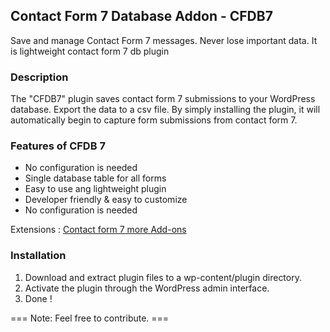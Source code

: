## Contact Form 7 Database Addon - CFDB7


Save and manage Contact Form 7 messages. Never lose important data. It is lightweight contact form 7 db plugin


### Description

The "CFDB7" plugin saves contact form 7 submissions to your WordPress database. Export the data to a csv file.
By simply installing the plugin, it will automatically begin to capture form submissions from contact form 7.

### Features of CFDB 7

* No configuration is needed
* Single database table for all forms
* Easy to use ang lightweight plugin
* Developer friendly & easy to customize
* No configuration is needed

 Extensions : [Contact form 7 more Add-ons](https://ciphercoin.com/contact-form-7-database-cfdb7-add-ons/)

### Installation 

1. Download and extract plugin files to a wp-content/plugin directory.
2. Activate the plugin through the WordPress admin interface.
3. Done !

=== Note: Feel free to contribute. === 

 
